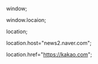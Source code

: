 window;

window.locaion;

location;

location.host="news2.naver.com";

location.href="https://kakao.com";

